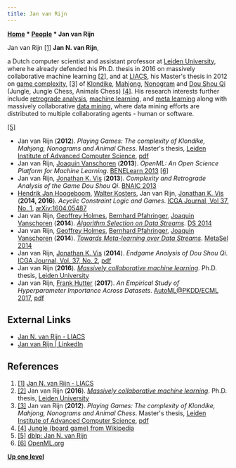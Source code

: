 ```yaml
---
title: Jan van Rijn
---
```

**[Home](Home "Home") \* [People](People "People") \* Jan van Rijn**



 [](http://liacs.leidenuniv.nl/~rijnjnvan/) Jan van Rijn <a id="cite-note-1" href="#cite-ref-1">[1]</a> 
**Jan N. van Rijn**,  

a Dutch computer scientist and assistant professor at [Leiden University](Leiden_University "Leiden University"), where he already defended his Ph.D. thesis in 2016 on massively collaborative machine learning <a id="cite-note-2" href="#cite-ref-2">[2]</a>, and at [LIACS](Leiden_University#LIACS "Leiden University"), his Master's thesis in 2012 on [game complexity](https://en.wikipedia.org/wiki/Game_complexity), <a id="cite-note-3" href="#cite-ref-3">[3]</a> of [Klondike](https://en.wikipedia.org/wiki/Klondike_%28board_game%29), [Mahjong](index.php?title=Mahjong&action=edit&redlink=1 "Mahjong (page does not exist)"), [Nonogram](Nonogram "Nonogram") and [Dou Shou Qi](index.php?title=Dou_Shou_Qi&action=edit&redlink=1 "Dou Shou Qi (page does not exist)") (Jungle, Jungle Chess, Animals Chess) <a id="cite-note-4" href="#cite-ref-4">[4]</a>. His research interests further include [retrograde analysis](Retrograde_Analysis "Retrograde Analysis"), [machine learning](Learning "Learning"), and [meta learning](https://en.wikipedia.org/wiki/Meta_learning_%28computer_science%29) along with massively collaborative [data mining](https://en.wikipedia.org/wiki/Data_mining), where data mining efforts are distributed to multiple collaborating agents - human or software. 






<a id="cite-note-5" href="#cite-ref-5">[5]</a>



* Jan van Rijn (**2012**). *Playing Games: The complexity of Klondike, Mahjong, Nonograms and Animal Chess*. Master's thesis, [Leiden Institute of Advanced Computer Science](Leiden_University#LIACS "Leiden University"), [pdf](http://liacs.leidenuniv.nl/~rijnjnvan/pdf/master/PlayingGamesV1_1.pdf)
* Jan van Rijn, [Joaquin Vanschoren](index.php?title=Joaquin_Vanschoren&action=edit&redlink=1 "Joaquin Vanschoren (page does not exist)") (**2013**). *OpenML: An Open Science Platform for Machine Learning*. [BENELearn 2013](http://benelearn2013.org/) <a id="cite-note-6" href="#cite-ref-6">[6]</a>
* Jan van Rijn, [Jonathan K. Vis](index.php?title=Jonathan_K._Vis&action=edit&redlink=1 "Jonathan K. Vis (page does not exist)") (**2013**). *Complexity and Retrograde Analysis of the Game Dou Shou Qi*. [BNAIC 2013](http://bnaic2013.tudelft.nl/)
* [Hendrik Jan Hoogeboom](Hendrik_Jan_Hoogeboom "Hendrik Jan Hoogeboom"), [Walter Kosters](Walter_Kosters "Walter Kosters"), Jan van Rijn, [Jonathan K. Vis](index.php?title=Jonathan_K._Vis&action=edit&redlink=1 "Jonathan K. Vis (page does not exist)") (**2014, 2016**). *Acyclic Constraint Logic and Games*. [ICGA Journal, Vol 37, No. 1](ICGA_Journal#37_1 "ICGA Journal"), [arXiv:1604.05487](https://arxiv.org/abs/1604.05487)
* Jan van Rijn, [Geoffrey Holmes](index.php?title=Geoffrey_Holmes&action=edit&redlink=1 "Geoffrey Holmes (page does not exist)"), [Bernhard Pfahringer](Bernhard_Pfahringer "Bernhard Pfahringer"), [Joaquin Vanschoren](index.php?title=Joaquin_Vanschoren&action=edit&redlink=1 "Joaquin Vanschoren (page does not exist)") (**2014**). *[Algorithm Selection on Data Streams](http://link.springer.com/chapter/10.1007/978-3-319-11812-3_28)*. [DS 2014](http://ds2014.ijs.si/)
* Jan van Rijn, [Geoffrey Holmes](index.php?title=Geoffrey_Holmes&action=edit&redlink=1 "Geoffrey Holmes (page does not exist)"), [Bernhard Pfahringer](Bernhard_Pfahringer "Bernhard Pfahringer"), [Joaquin Vanschoren](index.php?title=Joaquin_Vanschoren&action=edit&redlink=1 "Joaquin Vanschoren (page does not exist)") (**2014**). *[Towards Meta-learning over Data Streams](http://ceur-ws.org/Vol-1201/)*. [MetaSel 2014](http://metasel2014.inescporto.pt/)
* Jan van Rijn, [Jonathan K. Vis](index.php?title=Jonathan_K._Vis&action=edit&redlink=1 "Jonathan K. Vis (page does not exist)") (**2014**). *Endgame Analysis of Dou Shou Qi*. [ICGA Journal, Vol. 37, No. 2](ICGA_Journal#37_2 "ICGA Journal"), [pdf](http://www.liacs.nl/~jvrijn/pdf/pub/icga2014a.pdf)
* Jan van Rijn (**2016**). *[Massively collaborative machine learning](https://openaccess.leidenuniv.nl/handle/1887/44814)*. Ph.D. thesis, [Leiden University](Leiden_University "Leiden University")
* Jan van Rijn, [Frank Hutter](Frank_Hutter "Frank Hutter") (**2017**). *An Empirical Study of Hyperparameter Importance Across Datasets*. [AutoML@PKDD/ECML 2017](https://dblp.uni-trier.de/db/conf/pkdd/automl2017.html#RijnH17), [pdf](http://ml.informatik.uni-freiburg.de/papers/17-AutoML-fanova.pdf)


## External Links


* [Jan N. van Rijn - LIACS](http://liacs.leidenuniv.nl/~rijnjnvan/)
* [Jan van Rijn | LinkedIn](https://www.linkedin.com/in/jan-van-rijn-9110a315/)


## References


1. <a id="cite-ref-1" href="#cite-note-1">[1]</a> [Jan N. van Rijn - LIACS](http://liacs.leidenuniv.nl/~rijnjnvan/)
2. <a id="cite-ref-2" href="#cite-note-2">[2]</a> Jan van Rijn (**2016**). *[Massively collaborative machine learning](https://openaccess.leidenuniv.nl/handle/1887/44814)*. Ph.D. thesis, [Leiden University](Leiden_University "Leiden University")
3. <a id="cite-ref-3" href="#cite-note-3">[3]</a> Jan van Rijn (**2012**). *Playing Games: The complexity of Klondike, Mahjong, Nonograms and Animal Chess*. Master's thesis, [Leiden Institute of Advanced Computer Science](Leiden_University#LIACS "Leiden University"), [pdf](http://liacs.leidenuniv.nl/~rijnjnvan/pdf/master/PlayingGamesV1_1.pdf)
4. <a id="cite-ref-4" href="#cite-note-4">[4]</a> [Jungle (board game) from Wikipedia](https://en.wikipedia.org/wiki/Jungle_%28board_game%29)
5. <a id="cite-ref-5" href="#cite-note-5">[5]</a> [dblp: Jan N. van Rijn](http://dblp.uni-trier.de/pers/hd/r/Rijn:Jan_N=_van.html)
6. <a id="cite-ref-6" href="#cite-note-6">[6]</a> [OpenML.org](http://www.openml.org/)

**[Up one level](People "People")**







 

